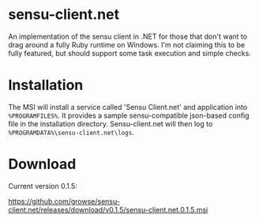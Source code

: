 sensu-client.net
================

An implementation of the sensu client in .NET for those that don't want to drag around a fully Ruby runtime on Windows. I'm not claiming this to be fully featured, but should support some task execution and simple checks.

Installation
============

The MSI will install a service called 'Sensu Client.net' and application into `%PROGRAMFILES%`. It provides a sample sensu-compatible json-based config file in the installation directory. Sensu-client.net will then log to `%PROGRAMDATA%\sensu-client.net\logs`.

Download
========

Current version 0.1.5:

https://github.com/growse/sensu-client.net/releases/download/v0.1.5/sensu-client.net.0.1.5.msi
